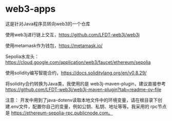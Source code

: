 # web3-apps
这是针对Java程序员转向web3的一个仓库

使用web3j进行链上交互，https://github.com/LFDT-web3j/web3j 

使用metamask作为钱包，https://metamask.io/

Sepolia水龙头：https://cloud.google.com/application/web3/faucet/ethereum/sepolia

使用solidity编写智能合约，https://docs.soliditylang.org/en/v0.8.29/

将solidity合约转换为Java类，我使用的是 web3j-maven-plugin，建议直接参考 https://github.com/LFDT-web3j/web3j-maven-plugin?tab=readme-ov-file

注意：
开发中用到了java-dotenv读取本地文件中的环境变量，请在根目录下创建.env文件，配置你自己的变量，例如公钥、私钥、地址等等。我采用的
rpc节点是 https://ethereum-sepolia-rpc.publicnode.com。
